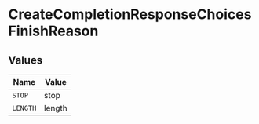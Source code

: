 # CreateCompletionResponseChoicesFinishReason


## Values

| Name     | Value    |
| -------- | -------- |
| `STOP`   | stop     |
| `LENGTH` | length   |